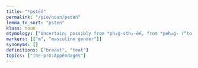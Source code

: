 ```yaml
---
title: "*pstḗn"
permalink: "/pie/noun/pstḗn"
lemma_to_sort: "psten"
klass: noun
etymology: ["Uncertain; possibly from *ph₂ǵ-sth₂-ḗn, from *peh₂ǵ- (“to be affixed, firm”) +‎ *steh₂- (“to stand”)  +‎ *-ḗn."]
markers: [["m", "masculine gender"]]
synonyms: []
definitions: ["breast", "teat"]
topics: ["ine-pro:Appendages"]
---
```

